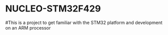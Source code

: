 # NUCLEO-STM32F429

#This is a project to get familiar with the STM32 platform and development on an ARM processor
